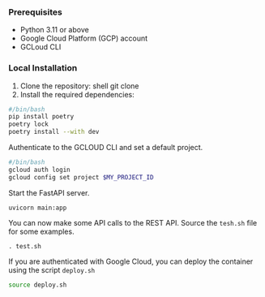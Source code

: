 ### Prerequisites
- Python 3.11 or above
- Google Cloud Platform (GCP) account
- GCLoud CLI

### Local Installation

1. Clone the repository:
shell
git clone <repository-url>
2. Install the required dependencies:

```bash
#/bin/bash
pip install poetry
poetry lock
poetry install --with dev

```
Authenticate to the GCLOUD CLI and set a default project.
```bash 
#/bin/bash
gcloud auth login
gcloud config set project $MY_PROJECT_ID
```

Start the FastAPI server.

```
uvicorn main:app
```

You can now make some API calls to the REST API. Source the `tesh.sh` file for some examples.

```
. test.sh
```
If you are authenticated with Google Cloud, you can deploy the container using the script `deploy.sh`

```bash
source deploy.sh
```
